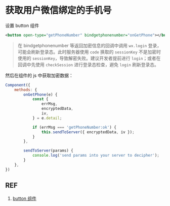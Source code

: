 # 获取用户微信绑定的手机号

设置 button 组件

```xml
<button open-type="getPhoneNumber" bindgetphonenumber="onGetPhone"></button>
```

> 在 bindgetphonenumber 等返回加密信息的回调中调用 `wx.login` 登录，可能会刷新登录态。此时服务器使用 `code` 换取的 `sessionKey` 不是加密时使用的 `sessionKey`，导致解密失败。建议开发者提前进行 `login`；或者在回调中先使用 `checkSession` 进行登录态检查，避免 `login` 刷新登录态。

然后在组件的 js 中获取加密数据：

```js
Component({
    methods: {
        onGetPhone(e) {
            const {
                errMsg,
                encryptedData,
                iv,
            } = e.detail;

            if (errMsg === 'getPhoneNumber:ok') {
                this.sendToServer({ encryptedData, iv });
            }
        },

        sendToServer(params) {
            console.log('send params into your server to decipher');
        }
    },
})
```

## REF

1. [button 组件](https://developers.weixin.qq.com/miniprogram/dev/component/button.html)